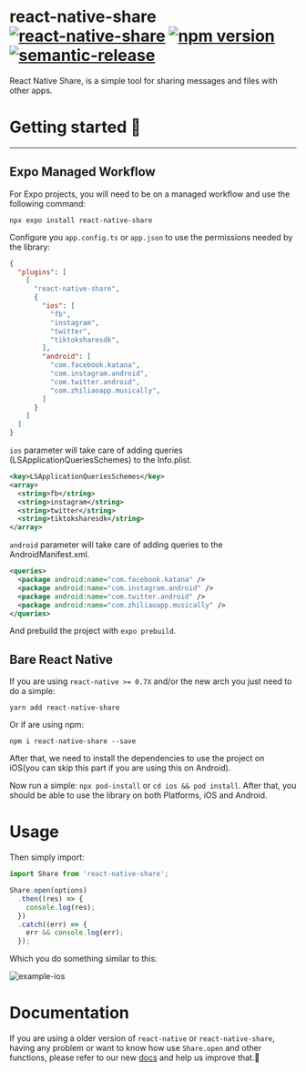 # react-native-share [![react-native-share](https://circleci.com/gh/react-native-share/react-native-share.svg?style=svg)](https://app.circleci.com/pipelines/github/react-native-share/react-native-share) [![npm version](https://badge.fury.io/js/react-native-share.svg)](http://badge.fury.io/js/react-native-share) [![semantic-release](https://img.shields.io/badge/%20%20%F0%9F%93%A6%F0%9F%9A%80-semantic--release-e10079.svg)](https://github.com/semantic-release/semantic-release)

React Native Share, is a simple tool for sharing messages and files with other apps.

# Getting started 🚀

---

## Expo Managed Workflow

For Expo projects, you will need to be on a managed workflow and use the following command:

```shell
npx expo install react-native-share
```

Configure you `app.config.ts` or `app.json` to use the permissions needed by the library:

```json
{
  "plugins": [
    [
      "react-native-share",
      {
        "ios": [
          "fb",
          "instagram",
          "twitter",
          "tiktoksharesdk",
        ],
        "android": [
          "com.facebook.katana",
          "com.instagram.android",
          "com.twitter.android",
          "com.zhiliaoapp.musically",
        ]
      }
    ]
  ]
}
```

`ios` parameter will take care of adding queries (LSApplicationQueriesSchemes) to the Info.plist.

```xml
<key>LSApplicationQueriesSchemes</key>
<array>
  <string>fb</string>
  <string>instagram</string>
  <string>twitter</string>
  <string>tiktoksharesdk</string>
</array>
```

`android` parameter will take care of adding queries to the AndroidManifest.xml.

```xml
<queries>
  <package android:name="com.facebook.katana" />
  <package android:name="com.instagram.android" />
  <package android:name="com.twitter.android" />
  <package android:name="com.zhiliaoapp.musically" />
</queries>
```

And prebuild the project with `expo prebuild`.

## Bare React Native

If you are using `react-native >= 0.7X` and/or the new arch you just need to do a simple:

```shell
yarn add react-native-share
```

Or if are using npm:

```shell
npm i react-native-share --save
```

After that, we need to install the dependencies to use the project on iOS(you can skip this part if you are using this on Android).

Now run a simple: `npx pod-install` or `cd ios && pod install`. After that, you should be able to use the library on both Platforms, iOS and Android.

# Usage

Then simply import:

```js
import Share from 'react-native-share';

Share.open(options)
  .then((res) => {
    console.log(res);
  })
  .catch((err) => {
    err && console.log(err);
  });
```

Which you do something similar to this:

![example-ios](website/static/img/assets-docs/ios-readme-example.gif)

# Documentation

If you are using a older version of `react-native` or `react-native-share`, having any problem or want to know how use `Share.open` and other functions, please refer to our new [docs](https://react-native-share.github.io/react-native-share) and help us improve that.🚀
